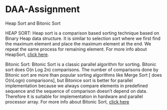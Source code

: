 # DAA-Assignment
Heap Sort and Bitonic Sort

HEAP SORT:
Heap sort is a comparison based sorting technique based on Binary Heap data structure. It is similar to selection sort where we first find the maximum element and place the maximum element at the end. We repeat the same process for remaining element.
For more info about HeapSort, [click here](https://www.geeksforgeeks.org/heap-sort/).

Bitonic Sort:
Bitonic Sort is a classic parallel algorithm for sorting.
Bitonic sort does O(n Log 2n) comparisons.
The number of comparisons done by Bitonic sort are more than popular sorting algorithms like Merge Sort [ does O(nLogn) comparisons], but Bitonice sort is better for parallel implementation because we always compare elements in predefined sequence and the sequence of comparison doesn’t depend on data. Therefore it is suitable for implementation in hardware and parallel processor array.
For more info about Bitonic Sort, [click here](https://www.geeksforgeeks.org/bitonic-sort/)
